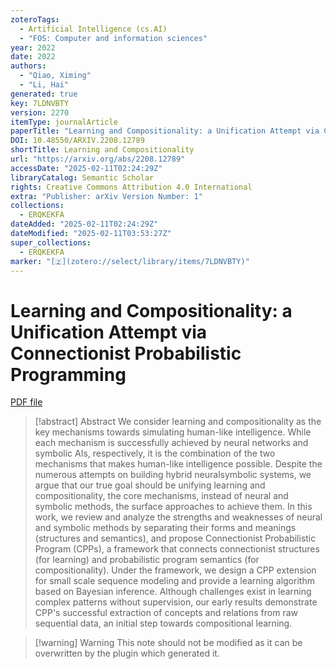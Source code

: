 ```yaml
---
zoteroTags:
  - Artificial Intelligence (cs.AI)
  - "FOS: Computer and information sciences"
year: 2022
date: 2022
authors:
  - "Qiao, Ximing"
  - "Li, Hai"
generated: true
key: 7LDNVBTY
version: 2270
itemType: journalArticle
paperTitle: "Learning and Compositionality: a Unification Attempt via Connectionist Probabilistic Programming"
DOI: 10.48550/ARXIV.2208.12789
shortTitle: Learning and Compositionality
url: "https://arxiv.org/abs/2208.12789"
accessDate: "2025-02-11T02:24:29Z"
libraryCatalog: Semantic Scholar
rights: Creative Commons Attribution 4.0 International
extra: "Publisher: arXiv Version Number: 1"
collections:
  - ERQKEKFA
dateAdded: "2025-02-11T02:24:29Z"
dateModified: "2025-02-11T03:53:27Z"
super_collections:
  - ERQKEKFA
marker: "[🇿](zotero://select/library/items/7LDNVBTY)"
---
```


# Learning and Compositionality: a Unification Attempt via Connectionist Probabilistic Programming

[PDF file](/Papers/PDFs/Qiao%20and%20Li%202022undefined%20-%20Learning%20and%20Compositionality%20a%20Unification%20Attempt%20via%20Connectionist%20Probabilistic%20Programming.pdf)

> [!abstract] Abstract
> We consider learning and compositionality as the key mechanisms towards simulating human-like intelligence. While each mechanism is successfully achieved by neural networks and symbolic AIs, respectively, it is the combination of the two mechanisms that makes human-like intelligence possible. Despite the numerous attempts on building hybrid neuralsymbolic systems, we argue that our true goal should be unifying learning and compositionality, the core mechanisms, instead of neural and symbolic methods, the surface approaches to achieve them. In this work, we review and analyze the strengths and weaknesses of neural and symbolic methods by separating their forms and meanings (structures and semantics), and propose Connectionist Probabilistic Program (CPPs), a framework that connects connectionist structures (for learning) and probabilistic program semantics (for compositionality). Under the framework, we design a CPP extension for small scale sequence modeling and provide a learning algorithm based on Bayesian inference. Although challenges exist in learning complex patterns without supervision, our early results demonstrate CPP's successful extraction of concepts and relations from raw sequential data, an initial step towards compositional learning.

>[!warning] Warning
> This note should not be modified as it can be overwritten by the plugin which generated it.

